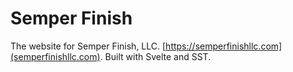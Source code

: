 # Semper Finish

The website for Semper Finish, LLC. [https://semperfinishllc.com](semperfinishllc.com). Built with Svelte and SST.
